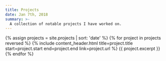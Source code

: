 ```yaml
---
title: Projects
date: Jan 7th, 2018
summary: >-
  A collection of notable projects I have worked on.
---
```


{% assign projects = site.projects | sort: 'date' %}
{% for project in projects reversed %}
{% include content_header.html title=project.title start=project.start end=project.end link=project.url %}
{{ project.excerpt }}
{% endfor %}